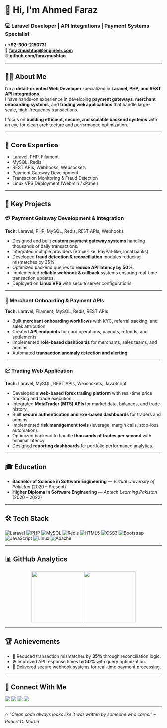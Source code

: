 # 👋 Hi, I'm Ahmed Faraz  
### 💻 Laravel Developer | API Integrations | Payment Systems Specialist  

📞 **+92-300-2150731**  
📧 **farazmushtaq@engineer.com**  
🌐 **github.com/farazmushtaq**

---

## 👨‍💻 About Me  
I’m a **detail-oriented Web Developer** specialized in **Laravel, PHP, and REST API integrations**.  
I have hands-on experience in developing **payment gateways**, **merchant onboarding systems**, and **trading web applications** that handle large-scale, high-frequency transactions.  

I focus on **building efficient, secure, and scalable backend systems** with an eye for clean architecture and performance optimization.  

---

## 🧠 Core Expertise  
- Laravel, PHP, Filament  
- MySQL, Redis  
- REST APIs, Webhooks, Websockets  
- Payment Gateway Development  
- Transaction Monitoring & Fraud Detection  
- Linux VPS Deployment (Webmin / cPanel)  

---

## 🚀 Key Projects  

### 💳 Payment Gateway Development & Integration  
**Tech:** Laravel, PHP, MySQL, Redis, REST APIs, Webhooks  
- Designed and built **custom payment gateway systems** handling thousands of daily transactions.  
- Integrated multiple providers (Stripe-like, PayPal-like, local banks).  
- Developed **fraud detection & reconciliation** modules reducing mismatches by 35%.  
- Optimized backend queries to **reduce API latency by 50%**.  
- Implemented **reliable webhook & callback** systems ensuring real-time transaction updates.  
- Deployed on **Linux VPS** with secure server configurations.  

---

### 🧾 Merchant Onboarding & Payment APIs  
**Tech:** Laravel, Filament, MySQL, Redis, REST APIs  
- Built **merchant onboarding workflows** with KYC, referral tracking, and sales attribution.  
- Created **API endpoints** for card operations, payouts, refunds, and settlements.  
- Implemented **role-based dashboards** for merchants, sales teams, and admins.  
- Automated **transaction anomaly detection and alerting**.  

---

### 💹 Trading Web Application  
**Tech:** Laravel, MySQL, REST APIs, Websockets, JavaScript  
- Developed a **web-based forex trading platform** with real-time price tracking and trade execution.  
- Integrated **MetaTrader (MT5) APIs** for market data, balances, and trade history.  
- Built **secure authentication and role-based dashboards** for traders and admins.  
- Implemented **risk management tools** (leverage, margin calls, stop-loss automation).  
- Optimized backend to handle **thousands of trades per second** with minimal latency.  
- Designed **reporting dashboards** for portfolio performance analytics.  

---

## 🎓 Education  
- **Bachelor of Science in Software Engineering** — *Virtual University of Pakistan* (2020 – Present)  
- **Higher Diploma in Software Engineering** — *Aptech Learning Pakistan* (2020 – 2022)  

---

## 🛠️ Tech Stack  
![Laravel](https://img.shields.io/badge/Laravel-%23FF2D20.svg?style=for-the-badge&logo=laravel&logoColor=white)
![PHP](https://img.shields.io/badge/PHP-%23777BB4.svg?style=for-the-badge&logo=php&logoColor=white)
![MySQL](https://img.shields.io/badge/MySQL-%2300f.svg?style=for-the-badge&logo=mysql&logoColor=white)
![Redis](https://img.shields.io/badge/Redis-%23DC382D.svg?style=for-the-badge&logo=redis&logoColor=white)
![HTML5](https://img.shields.io/badge/HTML5-%23E34F26.svg?style=for-the-badge&logo=html5&logoColor=white)
![CSS3](https://img.shields.io/badge/CSS3-%231572B6.svg?style=for-the-badge&logo=css3&logoColor=white)
![Bootstrap](https://img.shields.io/badge/Bootstrap-%23563D7C.svg?style=for-the-badge&logo=bootstrap&logoColor=white)
![JavaScript](https://img.shields.io/badge/JavaScript-%23F7DF1E.svg?style=for-the-badge&logo=javascript&logoColor=black)
![Linux](https://img.shields.io/badge/Linux-%23FCC624.svg?style=for-the-badge&logo=linux&logoColor=black)
![Apache](https://img.shields.io/badge/Apache-%23D42029.svg?style=for-the-badge&logo=apache&logoColor=white)

---

## 📊 GitHub Analytics  
<p align="center">
  <img src="https://github-readme-stats.vercel.app/api?username=FarazMushtaq&show_icons=true&theme=radical" height="165"/>
  <img src="https://github-readme-streak-stats.herokuapp.com/?user=FarazMushtaq&theme=radical" height="165"/>
</p>

---

## 🏆 Achievements  
- 🧠 Reduced transaction mismatches by **35%** through reconciliation logic.  
- ⚙️ Improved API response times by **50%** with query optimization.  
- 🔐 Delivered secure webhook systems for real-time payment processing.  

---

## 💬 Connect With Me  
<p align="left">
<a href="https://linkedin.com/in/farazmushtaq" target="_blank"><img src="https://img.shields.io/badge/LinkedIn-%230077B5.svg?logo=LinkedIn&logoColor=white"/></a>
<a href="mailto:farazmushtaq@engineer.com" target="_blank"><img src="https://img.shields.io/badge/Email-%23EA4335.svg?logo=Gmail&logoColor=white"/></a>
<a href="https://twitter.com/farazmushtaq" target="_blank"><img src="https://img.shields.io/badge/Twitter-%231DA1F2.svg?logo=Twitter&logoColor=white"/></a>
<a href="https://facebook.com/farazmushtaq" target="_blank"><img src="https://img.shields.io/badge/Facebook-%231877F2.svg?logo=Facebook&logoColor=white"/></a>
</p>

---

⭐ *“Clean code always looks like it was written by someone who cares.” – Robert C. Martin*
